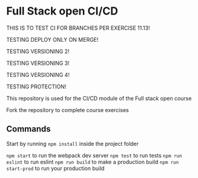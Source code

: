 # Full Stack open CI/CD

THIS IS TO TEST CI FOR BRANCHES PER EXERCISE 11.13!

TESTING DEPLOY ONLY ON MERGE!

TESTING VERSIONING 2!

TESTING VERSIONING 3!

TESTING VERSIONING 4!

TESTING PROTECTION!

This repository is used for the CI/CD module of the Full stack open course

Fork the repository to complete course exercises

## Commands

Start by running `npm install` inside the project folder

`npm start` to run the webpack dev server
`npm test` to run tests
`npm run eslint` to run eslint
`npm run build` to make a production build
`npm run start-prod` to run your production build
